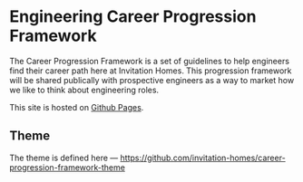 # Engineering Career Progression Framework

The Career Progression Framework is a set of guidelines to help engineers find their career path here at Invitation Homes. This progression framework will be shared publically with prospective engineers as a way to market how we like to think about engineering roles.

This site is hosted on [Github Pages](invitation-homes.github.io/career-progression-framework).

## Theme

The theme is defined here — https://github.com/invitation-homes/career-progression-framework-theme
